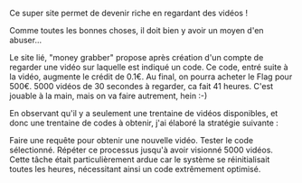 Ce super site permet de devenir riche en regardant des vidéos !

Comme toutes les bonnes choses, il doit bien y avoir un moyen d'en abuser...

Le site lié, "money grabber" propose après création d'un compte de regarder une vidéo sur laquelle est indiqué un code. Ce code, entré suite à la vidéo, augmente le crédit de 0.1€. Au final, on pourra acheter le Flag pour 500€.
5000 vidéos de 30 secondes à regarder, ca fait 41 heures. C'est jouable à la main, mais on va faire autrement, hein :-)

En observant qu'il y a seulement une trentaine de vidéos disponibles, et donc une trentaine de codes à obtenir, j'ai élaboré la stratégie suivante :

Faire une requête pour obtenir une nouvelle vidéo.
Tester le code sélectionné.
Répéter ce processus jusqu'à avoir visionné 5000 vidéos.
Cette tâche était particulièrement ardue car le système se réinitialisait toutes les heures, nécessitant ainsi un code extrêmement optimisé.
